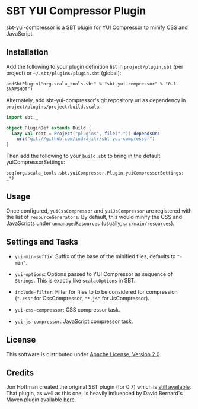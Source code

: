 # SBT YUI Compressor Plugin

sbt-yui-compressor is a [SBT](https://github.com/harrah/xsbt) plugin for [YUI Compressor](http://developer.yahoo.com/yui/compressor/) to minify CSS and JavaScript.


## Installation

Add the following to your plugin definition list in `project/plugin.sbt` (per project) or `~/.sbt/plugins/plugin.sbt` (global):

    addSbtPlugin("org.scala_tools.sbt" % "sbt-yui-compressor" % "0.1-SNAPSHOT")


Alternately, add sbt-yui-compressor's git repository url as dependency in `project/plugins/project/build.scala`:

```scala
import sbt._

object PluginDef extends Build {
  lazy val root = Project("plugins", file(".")) dependsOn(
    uri("git://github.com/indrajitr/sbt-yui-compressor")
}
```


Then add the following to your `build.sbt` to  bring in the default yuiCompressorSettings:

    seq(org.scala_tools.sbt.yuiCompressor.Plugin.yuiCompressorSettings: _*)


## Usage

Once configured, `yuiCssCompressor` and `yuiJsCompressor` are registered with the list of `resourceGenerators`.
By default, this would minify the CSS and JavaScripts under `unmanagedResources` (usually, `src/main/resources`).


## Settings and Tasks

* `yui-min-suffix`: Suffix of the base of the minified files, defaults to `"-min"`.

* `yui-options`: Options passed to YUI Compressor as sequence of `Strings`. This is exactly like `scalacOptions` in SBT.

* `include-filter`: Filter for files to to be considered for compression (`".css"` for CssCompressor, `"*.js"` for JsCompressor).

* `yui-css-compressor`: CSS compressor task.

* `yui-js-compressor`: JavaScript compressor task.


## License

This software is distributed under [Apache License, Version 2.0](http://www.apache.org/licenses/LICENSE-2.0.txt).

## Credits

Jon Hoffman created the original SBT plugin (for 0.7) which is [still available](https://github.com/hoffrocket/sbt-yui).
That plugin, as well as this one, is heavily influenced by David Bernard's Maven plugin available [here](https://github.com/davidB/yuicompressor-maven-plugin).
